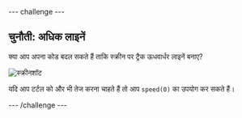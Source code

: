 \--- challenge \---

## चुनौती: अधिक लाइनें

क्या आप अपना कोड बदल सकते हैं ताकि स्क्रीन पर ट्रैक ऊधवार्धर लाइनें बनाए?

![स्क्रीनशॉट](images/race-challenge1.png)

यदि आप टर्टल को और भी तेज करना चाहते हैं तो आप `speed(0)` का उपयोग कर सकते हैं।

\--- /challenge \---